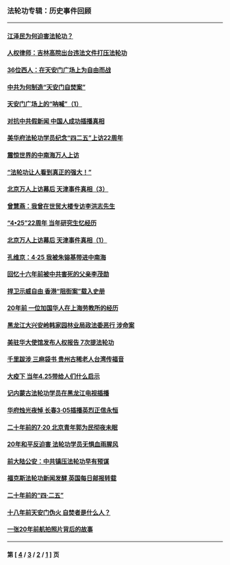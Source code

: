 ### 法轮功专辑：历史事件回顾
---
#### [江泽民为何迫害法轮功？](../../pages/nf5793/n13876324.md?08070430) 
#### [人权律师：吉林高院出台违法文件打压法轮功](../../pages/nf5793/n13825665.md?08070430) 
#### [36位西人：在天安门广场上为自由而战](../../pages/nf5793/n13390029.md?08070430) 
#### [中共为何制造“天安门自焚案”](../../pages/nf5793/n13183270.md?08070430) 
#### [天安门广场上的“呐喊”（1）](../../pages/nf5793/n13105277.md?08070430) 
#### [对抗中共假新闻 中国人成功插播真相](../../pages/nf5793/n12910618.md?08070430) 
#### [美华府法轮功学员纪念“四二五”上访22周年](../../pages/nf5793/n12904445.md?08070430) 
#### [震惊世界的中南海万人上访](../../pages/nf5793/n12903976.md?08070430) 
#### [“法轮功让人看到真正的强大！”](../../pages/nf5793/n12903195.md?08070430) 
#### [北京万人上访幕后 天津事件真相（3）](../../pages/nf5793/n12902807.md?08070430) 
#### [曾慧燕：我曾在世贸大楼专访李洪志先生](../../pages/nf5793/n12898729.md?08070430) 
#### [“4•25”22周年 当年研究生忆经历](../../pages/nf5793/n12894152.md?08070430) 
#### [北京万人上访幕后 天津事件真相（1）](../../pages/nf5793/n12885174.md?08070430) 
#### [孔维京：4·25 我被朱镕基带进中南海](../../pages/nf5793/n12864987.md?08070430) 
#### [回忆十六年前被中共害死的父亲李茂勋](../../pages/nf5793/n12880270.md?08070430) 
#### [捍卫示威自由 香港“阻街案”载入史册](../../pages/nf5793/n12811245.md?08070430) 
#### [20年前 一位加国华人在上海劳教所的经历](../../pages/nf5793/n12707932.md?08070430) 
#### [黑龙江大兴安岭韩家园林业局政法委恶行 涉命案](../../pages/nf5793/n12622815.md?08070430) 
#### [美驻华大使馆发布人权报告 7次提法轮功](../../pages/nf5793/n12520541.md?08070430) 
#### [千里跋涉 三麻袋书 贵州古稀老人台湾传福音](../../pages/nf5793/n12198750.md?08070430) 
#### [大疫下 当年4.25带给人们什么启示](../../pages/nf5793/n12058565.md?08070430) 
#### [记内蒙古法轮功学员在黑龙江电视插播](../../pages/nf5793/n11699194.md?08070430) 
#### [华府烛光夜悼 长春3·05插播英烈正信永恒](../../pages/nf5793/n11397432.md?08070430) 
#### [二十年前的7·20 北京青年郭为民彻夜未眠](../../pages/nf5793/n11354195.md?08070430) 
#### [20年和平反迫害 法轮功学员无惧血雨腥风](../../pages/nf5793/n11348279.md?08070430) 
#### [前大陆公安：中共镇压法轮功早有预谋](../../pages/nf5793/n11352168.md?08070430) 
#### [福克斯法轮功新闻发酵  英国每日邮报转载](../../pages/nf5793/n11285952.md?08070430) 
#### [二十年前的“四·二五”](../../pages/nf5793/n11207639.md?08070430) 
#### [十八年前天安门伪火 自焚者是什么人？](../../pages/nf5793/n10996556.md?08070430) 
#### [一张20年前航拍照片背后的故事](../../pages/nf5793/n10693797.md?08070430) 

---
#### 第 [ [4](./4.md?08070430) / [3](./3.md?08070430) / [2](./2.md?08070430) / [1](./1.md?08070430) ] 页

